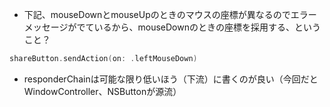 - 下記、mouseDownとmouseUpのときのマウスの座標が異なるのでエラーメッセージがでているから、mouseDownのときの座標を採用する、ということ？

```swift
shareButton.sendAction(on: .leftMouseDown)
```

- responderChainは可能な限り低いほう（下流）に書くのが良い（今回だとWindowController、NSButtonが源流）